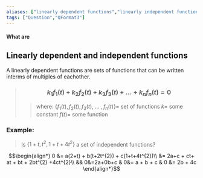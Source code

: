 ```yaml
---
aliases: ["linearly dependent functions","linearly independent functions"]
tags: ["Question","QFormat3"]
---
```


#### What are
## Linearly dependent and independent functions

A linearly dependent functions are sets of functions that can be written interms of multiples of eachother.

> ### $$ k_1 f_1(t) + k_2 f_2(t) + k_3 f_3(t) + ... + k_n f_n(t) = 0 $$ 
>> where:
>> $\{f_1(t), f_2(t), f_3(t), \:...\: ,f_n(t)\}=$ set of functions 
>> $k=$ some constant
>> $f(t)=$ some function

### Example:

> Is $\{ 1+t, t^{2}, 1+t+4t^{2} \}$ a set of independent functions?

$$\begin{align*}
0 &= a(2+t) + b(t+2t^{2}) + c(1+t+4t^{2})\\
&= 2a+c + ct+ at + bt + 2bt^{2} +4ct^{2}\\
&& 0&=2a+0b+c & 0&= a + b + c & 0 &= 2b + 4c 
\end{align*}$$

